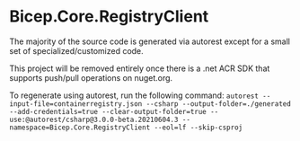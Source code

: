 # Bicep.Core.RegistryClient
The majority of the source code is generated via autorest except for a small set of specialized/customized code.

This project will be removed entirely once there is a .net ACR SDK that supports push/pull operations on nuget.org.

To regenerate using autorest, run the following command:
`autorest --input-file=containerregistry.json --csharp --output-folder=./generated --add-credentials=true --clear-output-folder=true --use:@autorest/csharp@3.0.0-beta.20210604.3 --namespace=Bicep.Core.RegistryClient --eol=lf --skip-csproj`